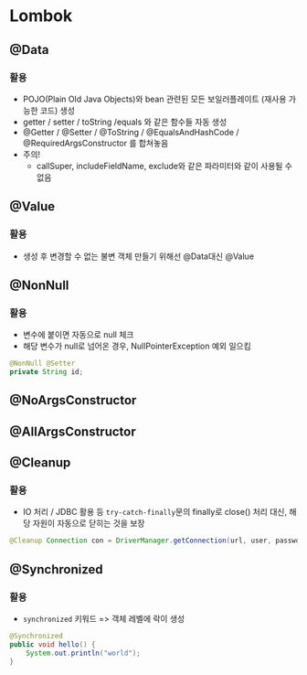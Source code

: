 # Lombok



## @Data



### 활용

- POJO(Plain Old Java Objects)와 bean 관련된 모든 보일러플레이트 (재사용 가능한 코드) 생성
- getter / setter / toString /equals 와 같은 함수들 자동 생성
- @Getter / @Setter / @ToString / @EqualsAndHashCode / @RequiredArgsConstructor 를 합쳐놓음
- 주의!
  - callSuper, includeFieldName, exclude와 같은 파라미터와 같이 사용될 수 없음



## @Value

### 활용

- 생성 후 변경할 수 없는 불변 객체 만들기 위해선 @Data대신 @Value



## @NonNull

### 활용

- 변수에 붙이면 자동으로 null 체크
- 해당 변수가 null로 넘어온 경우, NullPointerException 예외 일으킴



```java
@NonNull @Setter
private String id;
```



## @NoArgsConstructor



## @AllArgsConstructor





## @Cleanup

### 활용

- IO 처리 / JDBC 활용 등 `try-catch-finally`문의 finally로 close() 처리 대신, 해당 자원이 자동으로 닫히는 것을 보장



```java
@Cleanup Connection con = DriverManager.getConnection(url, user, password);
```



## @Synchronized



### 활용

- `synchronized` 키워드 => 객체 레벨에 락이 생성



```java
@Synchronized
public void hello() {
    System.out.println("world");
}
```
